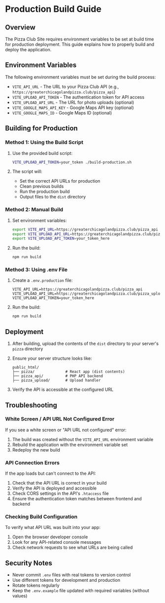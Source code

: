 # Production Build Guide

## Overview

The Pizza Club Site requires environment variables to be set at build time for production deployment. This guide explains how to properly build and deploy the application.

## Environment Variables

The following environment variables must be set during the build process:

- `VITE_API_URL` - The URL to your Pizza Club API (e.g., `https://greaterchicagolandpizza.club/pizza_api`)
- `VITE_UPLOAD_API_TOKEN` - The authentication token for API access
- `VITE_UPLOAD_API_URL` - The URL for photo uploads (optional)
- `VITE_GOOGLE_MAPS_API_KEY` - Google Maps API key (optional)
- `VITE_GOOGLE_MAPS_ID` - Google Maps ID (optional)

## Building for Production

### Method 1: Using the Build Script

1. Use the provided build script:
   ```bash
   VITE_UPLOAD_API_TOKEN=your_token ./build-production.sh
   ```

2. The script will:
   - Set the correct API URLs for production
   - Clean previous builds
   - Run the production build
   - Output files to the `dist` directory

### Method 2: Manual Build

1. Set environment variables:
   ```bash
   export VITE_API_URL=https://greaterchicagolandpizza.club/pizza_api
   export VITE_UPLOAD_API_URL=https://greaterchicagolandpizza.club/pizza_upload/upload.php
   export VITE_UPLOAD_API_TOKEN=your_token_here
   ```

2. Run the build:
   ```bash
   npm run build
   ```

### Method 3: Using .env File

1. Create a `.env.production` file:
   ```env
   VITE_API_URL=https://greaterchicagolandpizza.club/pizza_api
   VITE_UPLOAD_API_URL=https://greaterchicagolandpizza.club/pizza_upload/upload.php
   VITE_UPLOAD_API_TOKEN=your_token_here
   ```

2. Run the build:
   ```bash
   npm run build
   ```

## Deployment

1. After building, upload the contents of the `dist` directory to your server's `pizza` directory

2. Ensure your server structure looks like:
   ```
   public_html/
   ├── pizza/              # React app (dist contents)
   ├── pizza_api/          # PHP API backend
   ├── pizza_upload/       # Upload handler
   ```

3. Verify the API is accessible at the configured URL

## Troubleshooting

### White Screen / API URL Not Configured Error

If you see a white screen or "API URL not configured" error:

1. The build was created without the `VITE_API_URL` environment variable
2. Rebuild the application with the environment variable set
3. Redeploy the new build

### API Connection Errors

If the app loads but can't connect to the API:

1. Check that the API URL is correct in your build
2. Verify the API is deployed and accessible
3. Check CORS settings in the API's `.htaccess` file
4. Ensure the authentication token matches between frontend and backend

### Checking Build Configuration

To verify what API URL was built into your app:

1. Open the browser developer console
2. Look for any API-related console messages
3. Check network requests to see what URLs are being called

## Security Notes

- Never commit `.env` files with real tokens to version control
- Use different tokens for development and production
- Rotate tokens regularly
- Keep the `.env.example` file updated with required variables (without values)